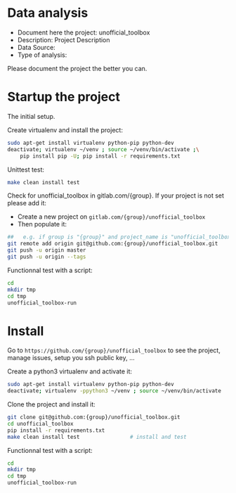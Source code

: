 # Data analysis
- Document here the project: unofficial_toolbox
- Description: Project Description
- Data Source:
- Type of analysis:

Please document the project the better you can.

# Startup the project

The initial setup.

Create virtualenv and install the project:
```bash
sudo apt-get install virtualenv python-pip python-dev
deactivate; virtualenv ~/venv ; source ~/venv/bin/activate ;\
    pip install pip -U; pip install -r requirements.txt
```

Unittest test:
```bash
make clean install test
```

Check for unofficial_toolbox in gitlab.com/{group}.
If your project is not set please add it:

- Create a new project on `gitlab.com/{group}/unofficial_toolbox`
- Then populate it:

```bash
##   e.g. if group is "{group}" and project_name is "unofficial_toolbox"
git remote add origin git@github.com:{group}/unofficial_toolbox.git
git push -u origin master
git push -u origin --tags
```

Functionnal test with a script:

```bash
cd
mkdir tmp
cd tmp
unofficial_toolbox-run
```

# Install

Go to `https://github.com/{group}/unofficial_toolbox` to see the project, manage issues,
setup you ssh public key, ...

Create a python3 virtualenv and activate it:

```bash
sudo apt-get install virtualenv python-pip python-dev
deactivate; virtualenv -ppython3 ~/venv ; source ~/venv/bin/activate
```

Clone the project and install it:

```bash
git clone git@github.com:{group}/unofficial_toolbox.git
cd unofficial_toolbox
pip install -r requirements.txt
make clean install test                # install and test
```
Functionnal test with a script:

```bash
cd
mkdir tmp
cd tmp
unofficial_toolbox-run
```
